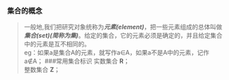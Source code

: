 ### 集合的概念
>一般地,我们把研究对象统称为***元素(element)***，把一些元素组成的总体叫做***集合(set)(简称为集)***。给定的集合，它的元素必须是确定的，并且给定集合中的元素是互不相同的。  
>eg：如果a是集合A的元素，就写作a∈A，如果a不是A中的元素，记作a∉A；
###常用集合标识
>实数集合  **R**；  
> 整数集合  **Z**；
